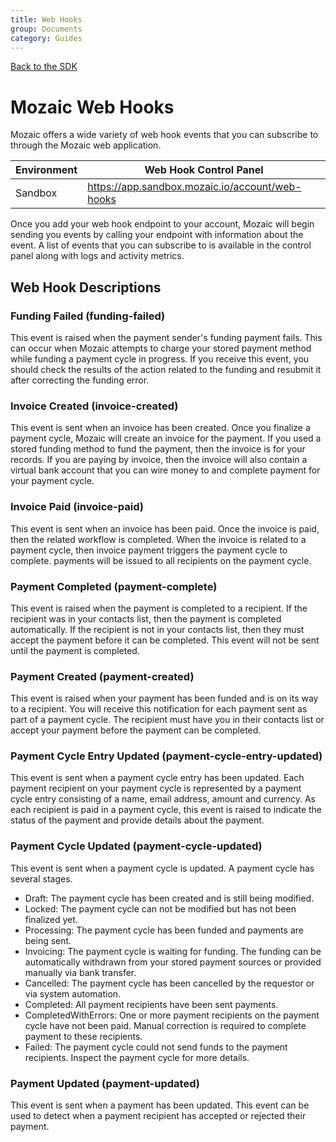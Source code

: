 ```yaml
---
title: Web Hooks
group: Documents
category: Guides
---
```


[Back to the SDK](index.md)

# Mozaic Web Hooks
Mozaic offers a wide variety of web hook events that you can subscribe to through the Mozaic web application. 

| Environment | Web Hook Control Panel |
| ----------- | ----------- | 
| Sandbox | https://app.sandbox.mozaic.io/account/web-hooks |

Once you add your web hook endpoint to your account, Mozaic will begin sending you events by calling your endpoint with information about the event. A list of events that you can subscribe to is available in the control panel along with logs and activity metrics. 

## Web Hook Descriptions

### Funding Failed (funding-failed)
This event is raised when the payment sender's funding payment fails. This can occur when Mozaic attempts to charge your stored payment method while funding a payment cycle in progress. If you receive this event, you should check the results of the action related to the funding and resubmit it after correcting the funding error.

### Invoice Created (invoice-created)
This event is sent when an invoice has been created. Once you finalize a payment cycle, Mozaic will create an invoice for the payment. If you used a stored funding method to fund the payment, then the invoice is for your records. If you are paying by invoice, then the invoice will also contain a virtual bank account that you can wire money to and complete payment for your payment cycle. 

### Invoice Paid (invoice-paid)
This event is sent when an invoice has been paid. Once the invoice is paid, then the related workflow is completed. When the invoice is related to a payment cycle, then invoice payment triggers the payment cycle to complete. payments will be issued to all recipients on the payment cycle. 

### Payment Completed (payment-complete)
This event is raised when the payment is completed to a recipient. If the recipient was in your contacts list, then the payment is completed automatically. If the recipient is not in your contacts list, then they must accept the payment before it can be completed. This event will not be sent until the payment is completed.

### Payment Created (payment-created)
This event is raised when your payment has been funded and is on its way to a recipient. You will receive this notification for each payment sent as part of a payment cycle. The recipient must have you in their contacts list or accept your payment before the payment can be completed.

### Payment Cycle Entry Updated (payment-cycle-entry-updated)
This event is sent when a payment cycle entry has been updated. Each payment recipient on your payment cycle is represented by a payment cycle entry consisting of a name, email address, amount and currency. As each recipient is paid in a payment cycle, this event is raised to indicate the status of the payment and provide details about the payment.

### Payment Cycle Updated (payment-cycle-updated)
This event is sent when a payment cycle is updated. A payment cycle has several stages. 
* Draft: The payment cycle has been created and is still being modified. 
* Locked: The payment cycle can not be modified but has not been finalized yet. 
* Processing: The payment cycle has been funded and payments are being sent. 
* Invoicing: The payment cycle is waiting for funding. The funding can be automatically withdrawn from your stored payment sources or provided manually via bank transfer. 
* Cancelled: The payment cycle has been cancelled by the requestor or via system automation. 
* Completed: All payment recipients have been sent payments. 
* CompletedWithErrors: One or more payment recipients on the payment cycle have not been paid. Manual correction is required to complete payment to these recipients. 
* Failed: The payment cycle could not send funds to the payment recipients. Inspect the payment cycle for more details. 

### Payment Updated (payment-updated)
This event is sent when a payment has been updated. This event can be used to detect when a payment recipient has accepted or rejected their payment.
